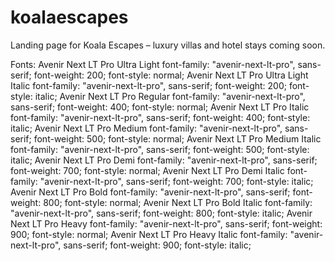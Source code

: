# koalaescapes
Landing page for Koala Escapes – luxury villas and hotel stays coming soon.

Fonts:
Avenir Next LT Pro Ultra Light
font-family: "avenir-next-lt-pro", sans-serif;
font-weight: 200;
font-style: normal;
Avenir Next LT Pro Ultra Light Italic
font-family: "avenir-next-lt-pro", sans-serif;
font-weight: 200;
font-style: italic;
Avenir Next LT Pro Regular
font-family: "avenir-next-lt-pro", sans-serif;
font-weight: 400;
font-style: normal;
Avenir Next LT Pro Italic
font-family: "avenir-next-lt-pro", sans-serif;
font-weight: 400;
font-style: italic;
Avenir Next LT Pro Medium
font-family: "avenir-next-lt-pro", sans-serif;
font-weight: 500;
font-style: normal;
Avenir Next LT Pro Medium Italic
font-family: "avenir-next-lt-pro", sans-serif;
font-weight: 500;
font-style: italic;
Avenir Next LT Pro Demi
font-family: "avenir-next-lt-pro", sans-serif;
font-weight: 700;
font-style: normal;
Avenir Next LT Pro Demi Italic
font-family: "avenir-next-lt-pro", sans-serif;
font-weight: 700;
font-style: italic;
Avenir Next LT Pro Bold
font-family: "avenir-next-lt-pro", sans-serif;
font-weight: 800;
font-style: normal;
Avenir Next LT Pro Bold Italic
font-family: "avenir-next-lt-pro", sans-serif;
font-weight: 800;
font-style: italic;
Avenir Next LT Pro Heavy
font-family: "avenir-next-lt-pro", sans-serif;
font-weight: 900;
font-style: normal;
Avenir Next LT Pro Heavy Italic
font-family: "avenir-next-lt-pro", sans-serif;
font-weight: 900;
font-style: italic;